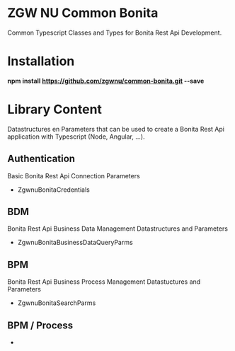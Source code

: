 # ZGW NU Common Bonita
Common Typescript Classes and Types for Bonita Rest Api Development. 

# Installation

__npm install https://github.com/zgwnu/common-bonita.git --save__

# Library Content
Datastructures en Parameters that can be used to create a Bonita Rest Api application with Typescript (Node, Angular, ...).

## Authentication
Basic Bonita Rest Api Connection Parameters
* ZgwnuBonitaCredentials

## BDM
Bonita Rest Api Business Data Management Datastructures and Parameters
* ZgwnuBonitaBusinessDataQueryParms

## BPM
Bonita Rest Api Business Process Management Datastuctures and Parameters
* ZgwnuBonitaSearchParms
## BPM / Process
  *
